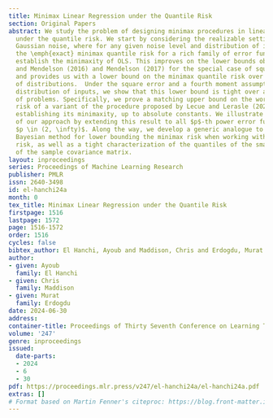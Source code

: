 ```yaml
---
title: Minimax Linear Regression under the Quantile Risk
section: Original Papers
abstract: We study the problem of designing minimax procedures in linear regression
  under the quantile risk. We start by considering the realizable setting with independent
  Gaussian noise, where for any given noise level and distribution of inputs, we obtain
  the \emph{exact} minimax quantile risk for a rich family of error functions and
  establish the minimaxity of OLS. This improves on the lower bounds obtained by Lecue
  and Mendelson (2016) and Mendelson (2017) for the special case of square error,
  and provides us with a lower bound on the minimax quantile risk over larger sets
  of distributions.  Under the square error and a fourth moment assumption on the
  distribution of inputs, we show that this lower bound is tight over a larger class
  of problems. Specifically, we prove a matching upper bound on the worst-case quantile
  risk of a variant of the procedure proposed by Lecue and Lerasle (2020), thereby
  establishing its minimaxity, up to absolute constants. We illustrate the usefulness
  of our approach by extending this result to all $p$-th power error functions for
  $p \in (2, \infty)$. Along the way, we develop a generic analogue to the classical
  Bayesian method for lower bounding the minimax risk when working with the quantile
  risk, as well as a tight characterization of the quantiles of the smallest eigenvalue
  of the sample covariance matrix.
layout: inproceedings
series: Proceedings of Machine Learning Research
publisher: PMLR
issn: 2640-3498
id: el-hanchi24a
month: 0
tex_title: Minimax Linear Regression under the Quantile Risk
firstpage: 1516
lastpage: 1572
page: 1516-1572
order: 1516
cycles: false
bibtex_author: El Hanchi, Ayoub and Maddison, Chris and Erdogdu, Murat
author:
- given: Ayoub
  family: El Hanchi
- given: Chris
  family: Maddison
- given: Murat
  family: Erdogdu
date: 2024-06-30
address:
container-title: Proceedings of Thirty Seventh Conference on Learning Theory
volume: '247'
genre: inproceedings
issued:
  date-parts:
  - 2024
  - 6
  - 30
pdf: https://proceedings.mlr.press/v247/el-hanchi24a/el-hanchi24a.pdf
extras: []
# Format based on Martin Fenner's citeproc: https://blog.front-matter.io/posts/citeproc-yaml-for-bibliographies/
---
```

